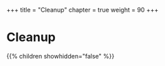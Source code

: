 +++
title = "Cleanup"
chapter = true
weight = 90
+++

# Cleanup

{{% children showhidden="false" %}}

